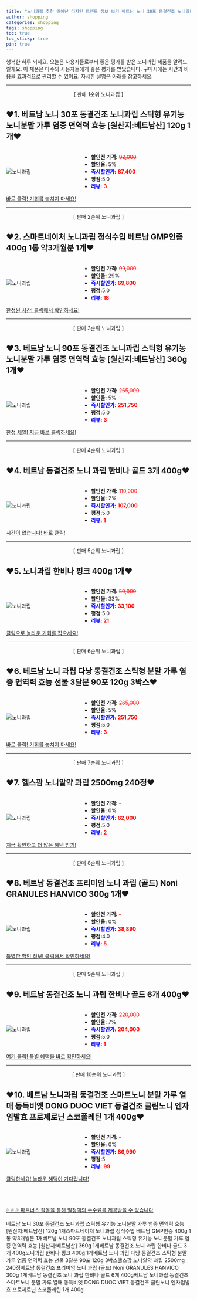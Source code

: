 ```yaml
---
title: "노니과립 추천 뛰어난 디자인 트렌드 정보 보기 베트남 노니 30포 동결건조 노니과립"
author: shopping
categories: shopping
tags: shopping
toc: true
toc_sticky: true
pin: true
---
```

행복한 하루 되세요. 오늘은 사용자들로부터 좋은 평가를 받은 노니과립 제품을 알려드릴게요. 이 제품은 다수의 사용자들에게 좋은 평가를 받았습니다. 구매시에는 시간과 비용을 효과적으로 관리할 수 있어요. 자세한 설명은 아래를 참고하세요.

---
<p class="toplist" style="margin: 0 auto; display: block; width: fit-content;">[ 판매 1순위 노니과립 ]</p>

<h2><strong>❤️1. 베트남 노니 30포 동결건조 노니과립 스틱형 유기농 노니분말 가루 염증 면역력 효능 [원산지:베트남산] 120g 1개❤️</strong></h2>

<div style="display: flex; align-items: center;">
    <div style="flex: 0.4;">
        <img src="https://thumbnail7.coupangcdn.com/thumbnails/remote/230x230ex/image/vendor_inventory/a86c/a6b6333a28968dfb99ba2e533d48520817255b11147d14932fc17ec64876.jpg" alt="노니과립" style="max-width: 100%;">
    </div>
    <div style="flex: 0.6; margin-left: 10px;">
        <ul>
            <li><strong>할인전 가격:</strong> <del style="color: red;">92,000</del></li>
            <li><strong>할인율:</strong> 5%</li>
            <li><span style='color:blue'><strong>즉시할인가:</strong></span> <span style='color:red'><strong>87,400</strong></span></li>
            <li><strong>평점:</strong>5.0</li>
            <li><span style='color:blue'><strong>리뷰:</strong></span> <span style='color:red'><strong>3</strong></span></li>
        </ul>
    </div>
</div>
<div class="center">
    <a href="https://selin100587.github.io?lptag=AF9450613&subid=githubio&pageKey=7705282073&traceid=V0-153&itemId=20640508834&vendorItemId=87142880140" class="myButton">
        바로 클릭! 기회를 놓치지 마세요!
    </a>
</div>


---
<p class="toplist" style="margin: 0 auto; display: block; width: fit-content;">[ 판매 2순위 노니과립 ]</p>

<h2><strong>❤️2. 스마트네이처 노니과립 정식수입 베트남 GMP인증 400g 1통 약3개월분 1개❤️</strong></h2>

<div style="display: flex; align-items: center;">
    <div style="flex: 0.4;">
        <img src="https://thumbnail10.coupangcdn.com/thumbnails/remote/230x230ex/image/vendor_inventory/2b13/585732c17a58304bb2345fbedd81e042bc5b9598d57b4efa5667f6c270d6.jpg" alt="노니과립" style="max-width: 100%;">
    </div>
    <div style="flex: 0.6; margin-left: 10px;">
        <ul>
            <li><strong>할인전 가격:</strong> <del style="color: red;">99,000</del></li>
            <li><strong>할인율:</strong> 29%</li>
            <li><span style='color:blue'><strong>즉시할인가:</strong></span> <span style='color:red'><strong>69,800</strong></span></li>
            <li><strong>평점:</strong>5.0</li>
            <li><span style='color:blue'><strong>리뷰:</strong></span> <span style='color:red'><strong>18</strong></span></li>
        </ul>
    </div>
</div>
<div class="center">
    <a href="https://selin100587.github.io?lptag=AF9450613&subid=githubio&pageKey=7438104023&traceid=V0-153&itemId=19335404023&vendorItemId=71601286547" class="myButton">
        한정된 시간! 클릭해서 확인하세요!
    </a>
</div>


---
<p class="toplist" style="margin: 0 auto; display: block; width: fit-content;">[ 판매 3순위 노니과립 ]</p>

<h2><strong>❤️3. 베트남 노니 90포 동결건조 노니과립 스틱형 유기농 노니분말 가루 염증 면역력 효능 [원산지:베트남산] 360g 1개❤️</strong></h2>

<div style="display: flex; align-items: center;">
    <div style="flex: 0.4;">
        <img src="https://thumbnail9.coupangcdn.com/thumbnails/remote/230x230ex/image/vendor_inventory/158e/2c999788aefe3daa65125380527b757291859a1ab413fc06e5730f937952.jpg" alt="노니과립" style="max-width: 100%;">
    </div>
    <div style="flex: 0.6; margin-left: 10px;">
        <ul>
            <li><strong>할인전 가격:</strong> <del style="color: red;">265,000</del></li>
            <li><strong>할인율:</strong> 5%</li>
            <li><span style='color:blue'><strong>즉시할인가:</strong></span> <span style='color:red'><strong>251,750</strong></span></li>
            <li><strong>평점:</strong>5.0</li>
            <li><span style='color:blue'><strong>리뷰:</strong></span> <span style='color:red'><strong>3</strong></span></li>
        </ul>
    </div>
</div>
<div class="center">
    <a href="https://selin100587.github.io?lptag=AF9450613&subid=githubio&pageKey=7705282073&traceid=V0-153&itemId=20640520122&vendorItemId=87142832039" class="myButton">
        한정 세일! 지금 바로 클릭하세요!
    </a>
</div>


---
<p class="toplist" style="margin: 0 auto; display: block; width: fit-content;">[ 판매 4순위 노니과립 ]</p>

<h2><strong>❤️4. 베트남 동결건조 노니 과립 한비나 골드 3개 400g❤️</strong></h2>

<div style="display: flex; align-items: center;">
    <div style="flex: 0.4;">
        <img src="https://thumbnail9.coupangcdn.com/thumbnails/remote/230x230ex/image/vendor_inventory/7a91/e423395e879547d05b5a2679d86eee0b160f6b4abd7214e2f81b83c46c8d.jpg" alt="노니과립" style="max-width: 100%;">
    </div>
    <div style="flex: 0.6; margin-left: 10px;">
        <ul>
            <li><strong>할인전 가격:</strong> <del style="color: red;">110,000</del></li>
            <li><strong>할인율:</strong> 2%</li>
            <li><span style='color:blue'><strong>즉시할인가:</strong></span> <span style='color:red'><strong>107,000</strong></span></li>
            <li><strong>평점:</strong>5.0</li>
            <li><span style='color:blue'><strong>리뷰:</strong></span> <span style='color:red'><strong>1</strong></span></li>
        </ul>
    </div>
</div>
<div class="center">
    <a href="https://selin100587.github.io?lptag=AF9450613&subid=githubio&pageKey=6159692294&traceid=V0-153&itemId=20585310504&vendorItemId=87660270284" class="myButton">
        시간이 없습니다! 바로 클릭!
    </a>
</div>


---
<p class="toplist" style="margin: 0 auto; display: block; width: fit-content;">[ 판매 5순위 노니과립 ]</p>

<h2><strong>❤️5. 노니과립 한비나 핑크 400g 1개❤️</strong></h2>

<div style="display: flex; align-items: center;">
    <div style="flex: 0.4;">
        <img src="https://thumbnail8.coupangcdn.com/thumbnails/remote/230x230ex/image/vendor_inventory/3f3f/f9bc96869ebda673f5739a5afcc4a2dc1766e0bc60506c889a4bf9146188.jpg" alt="노니과립" style="max-width: 100%;">
    </div>
    <div style="flex: 0.6; margin-left: 10px;">
        <ul>
            <li><strong>할인전 가격:</strong> <del style="color: red;">50,000</del></li>
            <li><strong>할인율:</strong> 33%</li>
            <li><span style='color:blue'><strong>즉시할인가:</strong></span> <span style='color:red'><strong>33,100</strong></span></li>
            <li><strong>평점:</strong>5.0</li>
            <li><span style='color:blue'><strong>리뷰:</strong></span> <span style='color:red'><strong>21</strong></span></li>
        </ul>
    </div>
</div>
<div class="center">
    <a href="https://selin100587.github.io?lptag=AF9450613&subid=githubio&pageKey=243696973&traceid=V0-153&itemId=773412867&vendorItemId=79233294753" class="myButton">
        클릭으로 놀라운 기회를 잡으세요!
    </a>
</div>


---
<p class="toplist" style="margin: 0 auto; display: block; width: fit-content;">[ 판매 6순위 노니과립 ]</p>

<h2><strong>❤️6. 베트남 노니 과립 다낭 동결건조 스틱형 분말 가루 염증 면역력 효능 선물 3달분 90포 120g 3박스❤️</strong></h2>

<div style="display: flex; align-items: center;">
    <div style="flex: 0.4;">
        <img src="https://thumbnail9.coupangcdn.com/thumbnails/remote/230x230ex/image/vendor_inventory/d0a0/be3668038ad2485daa686659fb9b57b644676886e4a057ed9960f8f18cb0.jpg" alt="노니과립" style="max-width: 100%;">
    </div>
    <div style="flex: 0.6; margin-left: 10px;">
        <ul>
            <li><strong>할인전 가격:</strong> <del style="color: red;">265,000</del></li>
            <li><strong>할인율:</strong> 5%</li>
            <li><span style='color:blue'><strong>즉시할인가:</strong></span> <span style='color:red'><strong>251,750</strong></span></li>
            <li><strong>평점:</strong>5.0</li>
            <li><span style='color:blue'><strong>리뷰:</strong></span> <span style='color:red'><strong>3</strong></span></li>
        </ul>
    </div>
</div>
<div class="center">
    <a href="https://selin100587.github.io?lptag=AF9450613&subid=githubio&pageKey=7705282073&traceid=V0-153&itemId=21676339570&vendorItemId=88726750673" class="myButton">
        바로 클릭! 기회를 놓치지 마세요!
    </a>
</div>


---
<p class="toplist" style="margin: 0 auto; display: block; width: fit-content;">[ 판매 7순위 노니과립 ]</p>

<h2><strong>❤️7. 헬스팜 노니알약 과립 2500mg 240정❤️</strong></h2>

<div style="display: flex; align-items: center;">
    <div style="flex: 0.4;">
        <img src="https://thumbnail6.coupangcdn.com/thumbnails/remote/230x230ex/image/vendor_inventory/8f8a/454c7dc6a50029a598646eae32846a79e2afa591c2349455b0a5bf3dc940.jpg" alt="노니과립" style="max-width: 100%;">
    </div>
    <div style="flex: 0.6; margin-left: 10px;">
        <ul>
            <li><strong>할인전 가격:</strong> <del style="color: red;">-</del></li>
            <li><strong>할인율:</strong> 0%</li>
            <li><span style='color:blue'><strong>즉시할인가:</strong></span> <span style='color:red'><strong>62,000</strong></span></li>
            <li><strong>평점:</strong>5.0</li>
            <li><span style='color:blue'><strong>리뷰:</strong></span> <span style='color:red'><strong>2</strong></span></li>
        </ul>
    </div>
</div>
<div class="center">
    <a href="https://selin100587.github.io?lptag=AF9450613&subid=githubio&pageKey=7569921308&traceid=V0-153&itemId=918996360&vendorItemId=87248085000" class="myButton">
        지금 확인하고 더 많은 혜택 받기!
    </a>
</div>


---
<p class="toplist" style="margin: 0 auto; display: block; width: fit-content;">[ 판매 8순위 노니과립 ]</p>

<h2><strong>❤️8. 베트남 동결건조 프리미엄 노니 과립 (골드) Noni GRANULES HANVICO 300g 1개❤️</strong></h2>

<div style="display: flex; align-items: center;">
    <div style="flex: 0.4;">
        <img src="https://thumbnail9.coupangcdn.com/thumbnails/remote/230x230ex/image/vendor_inventory/images/2019/03/26/22/9/b5dc99a1-bf2e-4058-9666-d0571840de6a.jpg" alt="노니과립" style="max-width: 100%;">
    </div>
    <div style="flex: 0.6; margin-left: 10px;">
        <ul>
            <li><strong>할인전 가격:</strong> <del style="color: red;">-</del></li>
            <li><strong>할인율:</strong> 0%</li>
            <li><span style='color:blue'><strong>즉시할인가:</strong></span> <span style='color:red'><strong>38,890</strong></span></li>
            <li><strong>평점:</strong>4.0</li>
            <li><span style='color:blue'><strong>리뷰:</strong></span> <span style='color:red'><strong>5</strong></span></li>
        </ul>
    </div>
</div>
<div class="center">
    <a href="https://selin100587.github.io?lptag=AF9450613&subid=githubio&pageKey=8184474821&traceid=V0-153&itemId=591144503&vendorItemId=4548049619" class="myButton">
        특별한 할인 정보! 클릭해서 확인하세요!
    </a>
</div>


---
<p class="toplist" style="margin: 0 auto; display: block; width: fit-content;">[ 판매 9순위 노니과립 ]</p>

<h2><strong>❤️9. 베트남 동결건조 노니 과립 한비나 골드 6개 400g❤️</strong></h2>

<div style="display: flex; align-items: center;">
    <div style="flex: 0.4;">
        <img src="https://thumbnail6.coupangcdn.com/thumbnails/remote/230x230ex/image/vendor_inventory/8ed7/6c1e953dd18448ec5e953136076ee0c498f0c0b04deac2db934a7e9ea05f.jpg" alt="노니과립" style="max-width: 100%;">
    </div>
    <div style="flex: 0.6; margin-left: 10px;">
        <ul>
            <li><strong>할인전 가격:</strong> <del style="color: red;">220,000</del></li>
            <li><strong>할인율:</strong> 7%</li>
            <li><span style='color:blue'><strong>즉시할인가:</strong></span> <span style='color:red'><strong>204,000</strong></span></li>
            <li><strong>평점:</strong>5.0</li>
            <li><span style='color:blue'><strong>리뷰:</strong></span> <span style='color:red'><strong>1</strong></span></li>
        </ul>
    </div>
</div>
<div class="center">
    <a href="https://selin100587.github.io?lptag=AF9450613&subid=githubio&pageKey=6159692294&traceid=V0-153&itemId=20585310501&vendorItemId=87660270262" class="myButton">
        여기 클릭! 특별 혜택을 바로 확인하세요!
    </a>
</div>


---
<p class="toplist" style="margin: 0 auto; display: block; width: fit-content;">[ 판매 10순위 노니과립 ]</p>

<h2><strong>❤️10. 베트남 노니과립 동결건조 스마트노니 분말 가루 열매 동득비엣 DONG DUOC VIET 동결건조 클린노니 엔자임발효 프로제로닌 스코폴레틴 1개 400g❤️</strong></h2>

<div style="display: flex; align-items: center;">
    <div style="flex: 0.4;">
        <img src="https://thumbnail8.coupangcdn.com/thumbnails/remote/230x230ex/image/vendor_inventory/6cff/23c32692c0c5b98d07356703975757dcfef3499c5daea2710663a05038f2.png" alt="노니과립" style="max-width: 100%;">
    </div>
    <div style="flex: 0.6; margin-left: 10px;">
        <ul>
            <li><strong>할인전 가격:</strong> <del style="color: red;">-</del></li>
            <li><strong>할인율:</strong> 0%</li>
            <li><span style='color:blue'><strong>즉시할인가:</strong></span> <span style='color:red'><strong>86,990</strong></span></li>
            <li><strong>평점:</strong>5</li>
            <li><span style='color:blue'><strong>리뷰:</strong></span> <span style='color:red'><strong>99</strong></span></li>
        </ul>
    </div>
</div>
<div class="center">
    <a href="https://selin100587.github.io?lptag=AF9450613&subid=githubio&pageKey=8231677398&traceid=V0-153&itemId=23692310397&vendorItemId=90717448203" class="myButton">
        클릭하세요! 놀라운 혜택이 기다립니다!
    </a>
</div>

<br><br><br>[💦 💦 💦 파트너스 활동을 통해 일정액의 수수료를 제공받을 수 있습니다](https://link.coupang.com/a/bcpT2c)<br><br>베트남 노니 30포 동결건조 노니과립 스틱형 유기농 노니분말 가루 염증 면역력 효능 [원산지:베트남산] 120g 1개스마트네이처 노니과립 정식수입 베트남 GMP인증 400g 1통 약3개월분 1개베트남 노니 90포 동결건조 노니과립 스틱형 유기농 노니분말 가루 염증 면역력 효능 [원산지:베트남산] 360g 1개베트남 동결건조 노니 과립 한비나 골드 3개 400g노니과립 한비나 핑크 400g 1개베트남 노니 과립 다낭 동결건조 스틱형 분말 가루 염증 면역력 효능 선물 3달분 90포 120g 3박스헬스팜 노니알약 과립 2500mg 240정베트남 동결건조 프리미엄 노니 과립 (골드) Noni GRANULES HANVICO 300g 1개베트남 동결건조 노니 과립 한비나 골드 6개 400g베트남 노니과립 동결건조 스마트노니 분말 가루 열매 동득비엣 DONG DUOC VIET 동결건조 클린노니 엔자임발효 프로제로닌 스코폴레틴 1개 400g